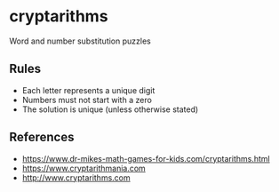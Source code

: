 # cryptarithms

Word and number substitution puzzles

## Rules

- Each letter represents a unique digit
- Numbers must not start with a zero
- The solution is unique (unless otherwise stated)

## References

- https://www.dr-mikes-math-games-for-kids.com/cryptarithms.html
- https://www.cryptarithmania.com
- http://www.cryptarithms.com
